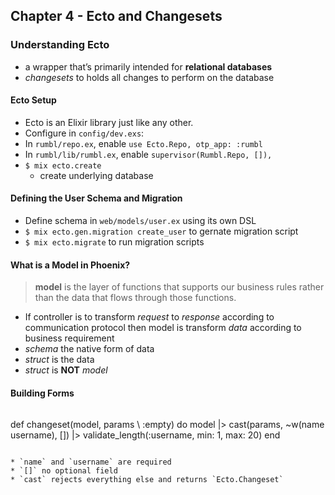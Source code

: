 ## Chapter 4 - Ecto and Changesets

### Understanding Ecto

* a wrapper that’s primarily intended for **relational databases**
* *changesets* to holds all changes to perform on the database


#### Ecto Setup

* Ecto is an Elixir library just like any other.
* Configure in `config/dev.exs`:
* In `rumbl/repo.ex`, enable `use Ecto.Repo, otp_app: :rumbl` 
* In `rumbl/lib/rumbl.ex`, enable `supervisor(Rumbl.Repo, []),`
* `$ mix ecto.create`
    * create underlying database

#### Defining the User Schema and Migration

* Define schema in `web/models/user.ex` using its own DSL
* `$ mix ecto.gen.migration create_user` to gernate migration script
* `$ mix ecto.migrate` to run migration scripts


#### What is a Model in Phoenix?

> **model** is the layer of functions that supports our business rules rather than the data that flows through those functions.
* If controller is to transform *request* to *response* according to communication protocol then model is transform *data* according to business requirement
* *schema* the native form of data
* *struct* is the data
* *struct* is **NOT** *model*

#### Building Forms
>```ruby
def changeset(model, params \\ :empty) do
  model    |> cast(params, ~w(name username), [])    |> validate_length(:username, min: 1, max: 20)
end
```

* `name` and `username` are required
* `[]` no optional field
* `cast` rejects everything else and returns `Ecto.Changeset`
